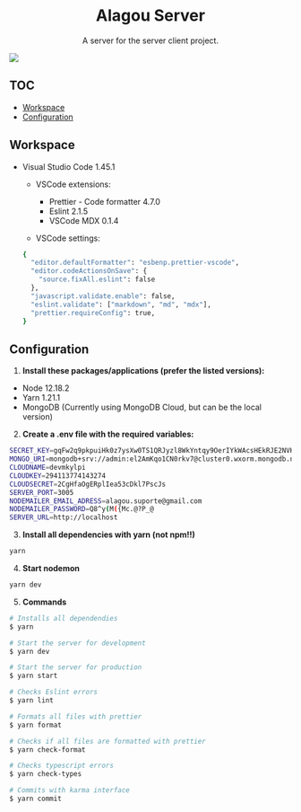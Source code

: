 <h1 align="center">
  Alagou Server
</h1>

<p align="center">
  A server for the server client project.
</p>

<a align="center" href="./CHANGELOG.md">
  <img src="https://img.shields.io/badge/version-0.0.1-blue" />
</a>

## TOC

- [Workspace](#workspace)
- [Configuration](#configuration)

## Workspace

- Visual Studio Code 1.45.1

  - VSCode extensions:

    - Prettier - Code formatter 4.7.0
    - Eslint 2.1.5
    - VSCode MDX 0.1.4

  - VSCode settings:

  ```sh
  {
    "editor.defaultFormatter": "esbenp.prettier-vscode",
    "editor.codeActionsOnSave": {
      "source.fixAll.eslint": false
    },
    "javascript.validate.enable": false,
    "eslint.validate": ["markdown", "md", "mdx"],
    "prettier.requireConfig": true,
  }
  ```

## Configuration

1. **Install these packages/applications (prefer the listed versions):**

- Node 12.18.2
- Yarn 1.21.1
- MongoDB (Currently using MongoDB Cloud, but can be the local version)

2. **Create a .env file with the required variables:**

```sh
SECRET_KEY=gqFw2q9pkpuiHk0z7ysXw0TS1QRJyzl8WkYntqy9OerIYkWAcsHEkRJE2NVK3wn
MONGO_URI=mongodb+srv://admin:el2AmKqo1CN0rkv7@cluster0.wxorm.mongodb.net/test?retryWrites=true&w=majority
CLOUDNAME=devmkylpi
CLOUDKEY=294113774143274
CLOUDSECRET=2CgHfaOgERplIea53cDkl7PscJs
SERVER_PORT=3005
NODEMAILER_EMAIL_ADRESS=alagou.suporte@gmail.com
NODEMAILER_PASSWORD=Q8^y(M({Mc.@?P_@
SERVER_URL=http://localhost
```

3. **Install all dependencies with yarn (not npm!!)**

```sh
yarn
```

4. **Start nodemon**

```sh
yarn dev
```

5. **Commands**

```bash
# Installs all dependendies
$ yarn

# Start the server for development
$ yarn dev

# Start the server for production
$ yarn start

# Checks Eslint errors
$ yarn lint

# Formats all files with prettier
$ yarn format

# Checks if all files are formatted with prettier
$ yarn check-format

# Checks typescript errors
$ yarn check-types

# Commits with karma interface
$ yarn commit
```
